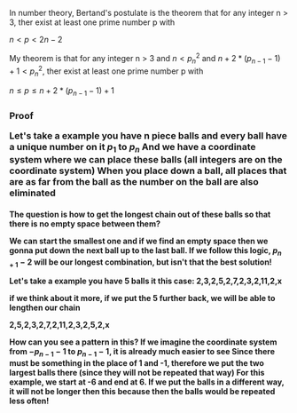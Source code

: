 
In number theory, Bertand's postulate is the theorem that for any integer n > 3, ther exist at least one prime number p with

$n < p < 2n-2$

My theorem is that for any integer n > 3 and $n < p_n^2$ and $n+2*(p_{n-1} - 1) + 1 < p_n^2$, ther exist at least one prime number p with

$n \leq p \leq n+2*(p_{n-1} - 1) + 1$


<h3>Proof

Let's take a example you have n piece balls and every ball have a unique number on it $p_1$ to $p_n$
And we have a coordinate system where we can place these balls (all integers are on the coordinate system)
When you place down a ball, all places that are as far from the ball as the number on the ball are also eliminated

<h4>The question is how to get the longest chain out of these balls so that there is no empty space between them?

We can start the smallest one and if we find an empty space then we gonna put down the next ball up to the last ball.
If we follow this logic, $p_{n+1}-2$ will be our longest combination, but isn't that the best solution!

Let's take a example you have 5 balls it this case: 2,3,2,5,2,7,2,3,2,11,2,x

if we think about it more, if we put the 5 further back, we will be able to lengthen our chain

2,5,2,3,2,7,2,11,2,3,2,5,2,x

How can you see a pattern in this?
If we imagine the coordinate system from $-p_{n-1}-1$ to $p_{n-1}-1$, it is already much easier to see
Since there must be something in the place of 1 and -1, therefore we put the two largest balls there (since they will not be repeated that way)
For this example, we start at -6 and end at 6.
If we put the balls in a different way, it will not be longer then this because then the balls would be repeated less often!


